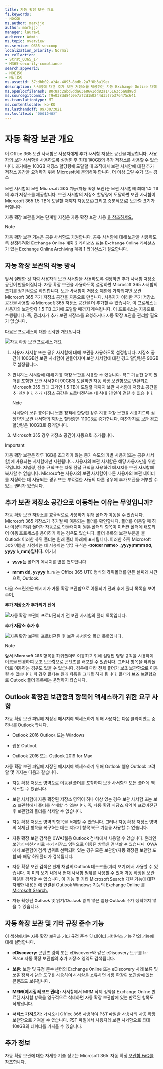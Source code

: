 ```yaml
---
title: 자동 확장 보관 개요
f1.keywords:
- NOCSH
ms.author: markjjo
author: markjjo
manager: laurawi
audience: Admin
ms.topic: overview
ms.service: O365-seccomp
localization_priority: Normal
ms.collection:
- Strat_O365_IP
- M365-security-compliance
search.appverid:
- MOE150
- MET150
ms.assetid: 37cdbb02-a24a-4093-8bdb-2a7f0b3a19ee
description: 사서함에 대한 추가 보관 저장소를 제공하는 자동 Exchange Online 대해 자세히 알아보습니다.
ms.openlocfilehash: 80c8ac2abd7dda63e8661dd82a145163c5a8d98d
ms.sourcegitcommit: f9e038dd8420e7af2d1b0244d3567b376475c641
ms.translationtype: MT
ms.contentlocale: ko-KR
ms.lasthandoff: 09/30/2021
ms.locfileid: "60015485"
---
```

# <a name="overview-of-auto-expanding-archiving"></a>자동 확장 보관 개요

이 Office 365 보관 사서함은 사용자에게 추가 사서함 저장소 공간을 제공합니다. 사용자의 보관 사서함을 사용하도록 설정한 후 최대 100GB의 추가 저장소를 사용할 수 있습니다. 과거에는 100GB 저장소 할당량에 도달할 때 조직에서 보관 사서함에 대한 추가 저장소 공간을 요청하기 위해 Microsoft에 문의해야 합니다. 더 이상 그럴 수가 없는 경우

보관 사서함의 보관 Microsoft 365 기능(자동 확장 보관)은 보관 사서함에 최대 1.5 TB의 추가 저장소를 제공합니다. 보관 사서함의 저장소 할당량에 도달하면 보관 사서함이 Microsoft 365 1.5 TB에 도달할 때까지 자동으로(그리고 증분적으로) 보관함 크기가 커집니다.

자동 확장 보관을 켜는 단계별 지침은 자동 확장 보관 사용 [을 참조하세요.](enable-autoexpanding-archiving.md)

> [!NOTE]
> 자동 확장 보관 기능은 공유 사서함도 지원합니다. 공유 사서함에 대해 보관을 사용하도록 설정하려면 Exchange Online 계획 2 라이선스 또는 Exchange Online 라이선스가 있는 Exchange Online Archiving 계획 1 라이선스가 필요합니다.

## <a name="how-auto-expanding-archiving-works"></a>자동 확장 보관의 작동 방식

앞서 설명한 것 처럼 사용자의 보관 사서함을 사용하도록 설정하면 추가 사서함 저장소 공간이 만들어집니다. 자동 확장 보관을 사용하도록 설정하면 Microsoft 365 사서함의 크기를 정기적으로 확인합니다. 보관 사서함이 저장소 제한에 가까워지면 보관 Microsoft 365 추가 저장소 공간을 자동으로 만듭니다. 사용자가 이러한 추가 저장소 공간을 사용할 수 Microsoft 365 저장소 공간을 더 추가할 수 있습니다. 이 프로세스는 사용자의 보관함이 1.5 TB 크기에 도달할 때까지 계속됩니다. 이 프로세스는 자동으로 수행됩니다. 즉, 관리자가 추가 보관 저장소를 요청하거나 자동 확장 보관을 관리할 필요가 없습니다.

다음은 프로세스에 대한 간략한 개요입니다.

![자동 확장 보관 프로세스 개요](../media/74355385-d990-44fe-8a87-6c3639d1f63f.png)

1. 사용자 사서함 또는 공유 사서함에 대해 보관을 사용하도록 설정합니다. 저장소 공간이 100GB인 보관 사서함이 만들어지며 보관 사서함에 대한 경고 할당량은 90GB로 설정됩니다.

2. 관리자는 사서함에 대해 자동 확장 보관을 사용할 수 있습니다. 복구 가능한 항목 폴더를 포함한 보관 사서함이 90GB에 도달하면 자동 확장 보관함으로 변환되고 Microsoft 365 최대 크기인 1.5 TB에 도달할 때까지 보관 사서함에 저장소 공간을 추가합니다. 추가 저장소 공간을 프로비전하는 데 최대 30일이 걸릴 수 있습니다.

   > [!NOTE]
   > 사서함이 보류 중이거나 보존 정책에 할당된 경우 자동 확장 보관을 사용하도록 설정하면 보관 사서함의 저장소 할당량은 110GB로 증가합니다. 마찬가지로 보관 경고 할당량은 100GB로 증가합니다.

3. Microsoft 365 경우 저장소 공간이 자동으로 추가됩니다.

> [!IMPORTANT]
> 자동 확장 보관은 하루 1GB를 초과하지 않는 증가 속도의 개별 사용자(또는 공유 사서함)에 사용되는 사서함에만 지원됩니다. 사용자의 보관 사서함은 해당 사용자만을 위한 것입니다. 저널링, 전송 규칙 또는 자동 전달 규칙을 사용하여 메시지를 보관 사서함에 복사할 수 없습니다. Microsoft는 사용자의 보관 사서함이 다른 사용자의 보관 데이터를 저장하는 데 사용되는 경우 또는 부적절한 사용의 다른 경우에 추가 보관을 거부할 수 있는 권리가 있습니다.

## <a name="what-gets-moved-to-the-additional-archive-storage-space"></a>추가 보관 저장소 공간으로 이동하는 이유는 무엇입니까?

자동 확장 보관 저장소를 효율적으로 사용하기 위해 폴더가 이동될 수 있습니다. Microsoft 365 저장소가 추가될 때 이동되는 폴더를 확인합니다. 폴더를 이동할 때 하나 이상의 하위 폴더가 자동으로 만들어지며 원본 폴더의 항목이 이러한 폴더에 배포되어 이동 프로세스를 용이하게 하는 경우도 있습니다. 폴더 목록의 보관 부분을 볼 Outlook 이러한 하위 폴더는 원래 폴더 아래에 표시됩니다. 이러한 하위 Microsoft 365 이름을 지정하는 데 사용하는 명명 규칙은 **\<folder name\> _yyyy(mmm dd, yyyy h_mm)입니다.** 여기서

- **yyyy는** 폴더의 메시지를 받은 연도입니다.

- **mmm dd, yyyyy** h_m 는 Office 365 UTC 형식의 하위폴더를 만든 날짜와 시간으로, Outlook.

다음 스크린샷은 메시지가 자동 확장 보관함으로 이동되기 전과 후에 폴더 목록을 보여 주며,

 **추가 저장소가 추가되기 전에**

![자동 확장 보관이 프로비전되기 전 보관 사서함의 폴더 목록입니다.](../media/5d6d6420-e562-4912-aaab-1c111762b3f6.png)

 **추가 저장소 추가 후**

![자동 확장 보관이 프로비전된 후 보관 사서함의 폴더 목록입니다.](../media/c03c5f51-23fa-4fc2-b887-7e7e5cce30da.png)

> [!NOTE]
> 앞서 Microsoft 365 항목을 하위폴더로 이동하고 위에 설명된 명명 규칙을 사용하여 이름을 변경하여 보조 보관함으로 콘텐츠를 배포할 수 있습니다. 그러나 항목을 하위폴더로 이동하는 경우도 있을 수 있습니다. 경우에 따라 전체 폴더가 보조 보관함으로 이동될 수 있습니다. 이 경우 폴더는 원래 이름을 그대로 하게 됩니다.  폴더가 보조 보관함으로 Outlook 폴더 목록에는 분명하지 않습니다.

## <a name="outlook-requirements-for-accessing-items-in-an-auto-expanded-archive"></a>Outlook 확장된 보관함의 항목에 액세스하기 위한 요구 사항

자동 확장 보관 파일에 저장된 메시지에 액세스하기 위해 사용자는 다음 클라이언트 중 하나를 Outlook 합니다.

- Outlook 2016 Outlook 또는 Windows

- 웹용 Outlook

- Outlook 2016 또는 Outlook 2019 for Mac

자동 확장 보관 파일에 저장된 메시지에 액세스하기 위해 Outlook 웹용 Outlook 고려할 몇 가지는 다음과 같습니다.

- 자동 확장 저장소 영역으로 이동된 폴더를 포함하여 보관 사서함의 모든 폴더에 액세스할 수 있습니다.

- 보관 사서함에 자동 확장된 저장소 영역이 하나 이상 있는 경우 보관 사서함 또는 보조 보관함에서 폴더를 삭제할 수 없습니다. 즉, 자동 확장 저장소 영역이 프로비전된 후 보관함의 폴더를 삭제할 수 없습니다.

- 자동 확장 저장소 영역의 항목을 삭제할 수 있습니다. 그러나 자동 확장 저장소 영역의 삭제된 항목을 복구하는 데는 지우기 항목 복구 기능을 사용할 수 없습니다.

- 자동 확장 보관 검색은 OWA(웹용 Outlook 검색)에서 사용할 수 있습니다. 온라인 보관과 마찬가지로 추가 저장소 영역으로 이동된 항목을 검색할 수 있습니다. OWA에서 보관함이 검색 범위로 선택되어 있는 경우 모든 보관함(자동 확장된 보관함 포함)과 해당 하위폴더가 검색됩니다.

- 자동 확장 보관 검색은 현재 채널의 Outlook 데스크톱(미리 보기)에서 사용할 수 있습니다. 이 미리 보기 내에서 현재 사서함 범위를 사용할 수 있어 자동 확장된 보관 파일을 검색할 수 있습니다. 이 기능 및 기타 Microsoft Search 지원 기능에 대한 자세한 내용은 에 연결된 Outlook Windows 기능의 Exchange Online 를 [Microsoft Search.](https://techcommunity.microsoft.com/t5/outlook-global-customer-service/how-outlook-for-windows-connected-to-exchange-online-utilizes/ba-p/1715045) 

- 자동 확장된 Outlook 및 읽기/Outlook 읽지 않은 웹용 Outlook 수가 정확하지 않을 수 있습니다.

## <a name="auto-expanding-archiving-and-other-compliance-features"></a>자동 확장 보관 및 기타 규정 준수 기능

이 섹션에서는 자동 확장 보관과 기타 규정 준수 및 데이터 거버넌스 기능 간의 기능에 대해 설명합니다.

- **eDiscovery:** 콘텐츠 검색 또는 eDiscovery와 같은 eDiscovery 도구를 In-Place 자동 확장 보관함의 추가 저장소 영역도 검색됩니다.

- **보존:** 보안 및 규정 준수 센터의 Exchange Online 또는 eDiscovery 사례 보류 및 보존 정책과 같은 도구를 사용하여 사서함을 보류하면 자동 확장된 보관함에 있는 콘텐츠도 보류됩니다.

- **MRM(메시징 레코드 관리):** 사서함에서 MRM 삭제 정책을 Exchange Online 만료된 사서함 항목을 영구적으로 삭제하면 자동 확장 보관함에 있는 만료된 항목도 삭제됩니다.

- **서비스 가져오기:** 가져오기 Office 365 사용하여 PST 파일을 사용자의 자동 확장 보관함으로 가져올 수 있습니다. PST 파일에서 사용자의 보관 사서함으로 최대 100GB의 데이터를 가져올 수 있습니다.

## <a name="more-information"></a>추가 정보

자동 확장 보관에 대한 자세한 기술 정보는 Microsoft 365: 자동 확장 [보관함 FAQ를 참조합니다.](https://techcommunity.microsoft.com/t5/exchange-team-blog/office-365-auto-expanding-archives-faq/ba-p/607784)
